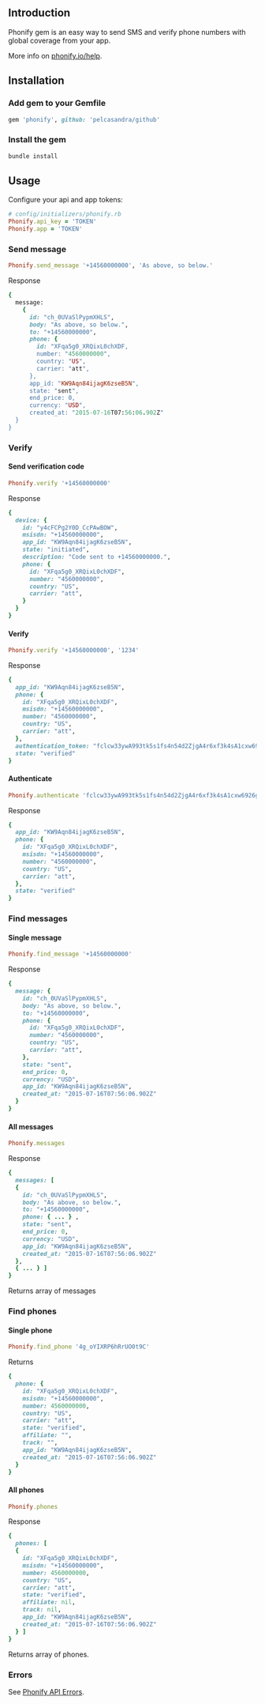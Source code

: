 ## Introduction

Phonify gem is an easy way to send SMS and verify phone numbers with global coverage from your app. 

More info on [phonify.io/help](http://www.phonify.io/help).

## Installation

### Add gem to your Gemfile

```ruby
gem 'phonify', github: 'pelcasandra/github'
```

### Install the gem

```ruby
bundle install
```

## Usage

Configure your api and app tokens:

```ruby    
# config/initializers/phonify.rb
Phonify.api_key = 'TOKEN'
Phonify.app = 'TOKEN'
```    

### Send message

```ruby
Phonify.send_message '+14560000000', 'As above, so below.'
```

Response

```ruby
{
  message:
    {
      id: "ch_0UVaSlPypmXHLS",
      body: "As above, so below.",
      to: "+14560000000",
      phone: {
        id: "XFqa5g0_XRQixL0chXDF,
        number: "4560000000",
        country: "US",
        carrier: "att",
      },
      app_id: "KW9Aqn84ijagK6zseB5N",
      state: "sent",
      end_price: 0,
      currency: "USD",
      created_at: "2015-07-16T07:56:06.902Z"
  }
}
```

### Verify

#### Send verification code

```ruby
Phonify.verify '+14560000000'
```

Response

```ruby
{
  device: { 
    id: "y4cFCPg2Y0D_CcPAwBOW",
    msisdn: "+14560000000",
    app_id: "KW9Aqn84ijagK6zseB5N",
    state: "initiated",
    description: "Code sent to +14560000000.",  
    phone: {
      id: "XFqa5g0_XRQixL0chXDF",
      number: "4560000000",
      country: "US",
      carrier: "att",
    }
  }
}
```

#### Verify

```ruby
Phonify.verify '+14560000000', '1234'
```

Response

```ruby
{
  app_id: "KW9Aqn84ijagK6zseB5N",
  phone: {
    id: "XFqa5g0_XRQixL0chXDF",
    msisdn: "+14560000000",    
    number: "4560000000",
    country: "US",
    carrier: "att",
  },
  authentication_token: "fclcw33ywA993tk5s1fs4n54d2ZjgA4r6xf3k4sA1cxw6926gckz2Ajxnz6n79Astl4fqbsnms4Adm1",
  state: "verified"
}
```

#### Authenticate

```ruby
Phonify.authenticate 'fclcw33ywA993tk5s1fs4n54d2ZjgA4r6xf3k4sA1cxw6926gckz2Ajxnz6n79Astl4fqbsnms4Adm1'
```

Response

```ruby
{
  app_id: "KW9Aqn84ijagK6zseB5N",
  phone: {
    id: "XFqa5g0_XRQixL0chXDF",
    msisdn: "+14560000000",    
    number: "4560000000",
    country: "US",
    carrier: "att",
  },
  state: "verified"
}
```

### Find messages

#### Single message

```ruby
Phonify.find_message '+14560000000'
```

Response

```ruby
{
  message: {
    id: "ch_0UVaSlPypmXHLS",
    body: "As above, so below.",
    to: "+14560000000",
    phone: {
      id: "XFqa5g0_XRQixL0chXDF",
      number: "4560000000",
      country: "US",
      carrier: "att",
    },
    state: "sent",
    end_price: 0,
    currency: "USD",
    app_id: "KW9Aqn84ijagK6zseB5N",      
    created_at: "2015-07-16T07:56:06.902Z"
  }
}
```

#### All messages

```ruby
Phonify.messages
```

Response

```ruby
{
  messages: [
  {
    id: "ch_0UVaSlPypmXHLS",
    body: "As above, so below.",
    to: "+14560000000",
    phone: { ... } ,
    state: "sent",
    end_price: 0,
    currency: "USD",
    app_id: "KW9Aqn84ijagK6zseB5N",      
    created_at: "2015-07-16T07:56:06.902Z"
  },
  { ... } ]
}    
```

Returns array of messages

### Find phones

#### Single phone

```ruby
Phonify.find_phone '4g_oYIXRP6hRrUO0t9C'
```

Returns

```ruby
{ 
  phone: {
    id: "XFqa5g0_XRQixL0chXDF",
    msisdn: "+14560000000",                              
    number: 4560000000,
    country: "US",
    carrier: "att",
    state: "verified",
    affiliate: "",
    track: "",
    app_id: "KW9Aqn84ijagK6zseB5N",      
    created_at: "2015-07-16T07:56:06.902Z"
  }
}
```    

#### All phones

```ruby
Phonify.phones
```

Response

```ruby
{ 
  phones: [
  {
    id: "XFqa5g0_XRQixL0chXDF",
    msisdn: "+14560000000",                              
    number: 4560000000,
    country: "US",
    carrier: "att",
    state: "verified",
    affiliate: nil,
    track: nil,
    app_id: "KW9Aqn84ijagK6zseB5N",      
    created_at: "2015-07-16T07:56:06.902Z"
  } ]
}   
```    

Returns array of phones.

### Errors

See [Phonify API Errors](http://www.phonify.io/docs/api#errors).
